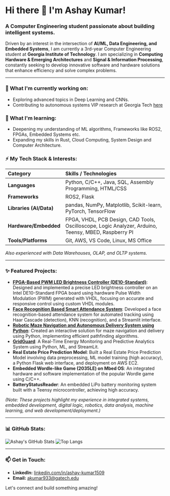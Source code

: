 # Hi there 👋 I'm Ashay Kumar!

### A Computer Engineering student passionate about building intelligent systems.

Driven by an interest in the intersection of **AI/ML, Data Engineering, and Embedded Systems**, I am currently a 3rd-year Computer Engineering student at **Georgia Institute of Technology**. I am specializing in **Computing Hardware & Emerging Architectures** and **Signal & Information Processing**, constantly seeking to develop innovative software and hardware solutions that enhance efficiency and solve complex problems.

---

### 🔭 What I'm currently working on:

*   Exploring advanced topics in Deep Learning and CNNs.
*   Contributing to autonomous systems VIP research at Georgia Tech [here](https://github.com/DMinha/vipteam4/tree/Final)

### 🌱 What I'm learning:

*   Deepening my understanding of ML algorithms, Frameworks like ROS2, FPGAs, Embedded Systems etc.
*   Expanding my skills in Rust, Cloud Computing, System Design and Computer Architecture.

### ⚡ My Tech Stack & Interests:

| Category            | Skills / Technologies                                                                  |
| :------------------ | :------------------------------------------------------------------------------------- |
| **Languages**       | Python, C/C++, Java, SQL, Assembly Programming, HTML/CSS                             |
| **Frameworks**      | ROS2, Flask                                                                          |
| **Libraries (AI/Data)** | pandas, NumPy, Matplotlib, Scikit-learn, PyTorch, TensorFlow                         |
| **Hardware/Embedded**| FPGA, VHDL, PCB Design, CAD Tools, Oscilloscope, Logic Analyzer, Arduino, Teensy, MBED, Raspberry PI |
| **Tools/Platforms** | Git, AWS, VS Code, Linux, MS Office                                                |

*Also experienced with Data Warehouses, OLAP, and OLTP systems.*

---

### ✨ Featured Projects:

*   **[FPGA-Based PWM LED Brightness Controller (DE10-Standard)](https://github.com/Ashay1504/Brightness_LED_Controller)**: Designed and implemented a precise LED brightness controller on an Intel DE10-Standard FPGA board using hardware Pulse Width Modulation (PWM) generated with VHDL, focusing on accurate and responsive control using custom VHDL modules.
*   **[Face Recognition Based Smart Attendance System](https://github.com/Ashay1504/Face_Recognition_Based_Attendance_System)**: Developed a face recognition-based attendance system for automated tracking using Haar Cascade (detection), KNN (recognition), and a Streamlit interface.
*   **[Robotic Maze Navigation and Autonomous Delivery System using Python](https://github.com/Ashay1504/iRobot-Create3-Python-Projects)**: Created an interactive solution for maze navigation and delivery using Python, implementing efficient pathfinding algorithms.
*   **[GridGuard]([https://github.com/Ashay1504/GridGuard](https://github.com/Ashay1504/Grid-Guard))**: A Real-Time Energy Monitoring and Predictive Analytics System using Python, ML, and   StreamLit.
*   **Real Estate Price Prediction Model**: Built a Real Estate Price Prediction Model involving data preprocessing, ML model training (high accuracy), a Python Flask web interface, and deployment on AWS EC2.
*  **Embedded Wordle-like Game (2035LE) on Mbed OS**: An integrated hardware and software implementation of the popular Wordle game using C/C++.
*   **BatteryStatusReader**: An embedded LiPo battery monitoring system built with a Teensy microcontroller, achieving high accuracy.

  *(Note: These projects highlight my experience in integrated systems, embedded development, digital logic, robotics, data analysis, machine learning, and web development/deployment.)*

---

### 📊 GitHub Stats:

![Ashay's GitHub Stats](https://github-readme-stats.vercel.app/api?username=Ashay1504&show_icons=true&theme=radical)
![Top Langs](https://github-readme-stats.vercel.app/api/top-langs/?username=Ashay1504&layout=compact&theme=radical)

---

### 📫 Get in Touch:

*   **LinkedIn:** [linkedin.com/in/ashay-kumar1509](https://www.linkedin.com/in/ashay-kumar1509)
*   **Email:** [akumar933@gatech.edu](mailto:akumar933@gatech.edu)

Let's connect and build something amazing!
